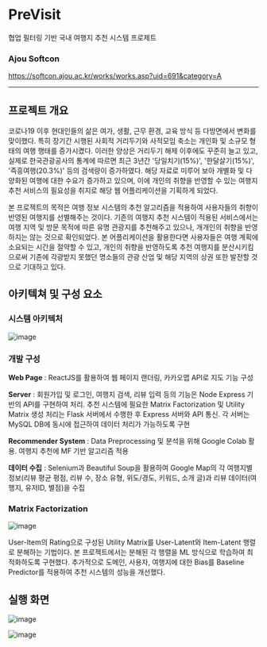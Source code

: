 # PreVisit
협업 필터링 기반 국내 여행지 추천 시스템 프로제트
### Ajou Softcon
https://softcon.ajou.ac.kr/works/works.asp?uid=691&category=A

---

## 프로젝트 개요
코로나19 이후 현대인들의 삶은 여가, 생활, 근무 환경, 교육 방식 등 다방면에서 변화를 맞이했다. 특히 장기간 시행된 사회적 거리두기와 사적모임 축소는 개인화 및 소규모 형태의 여행 행태를 증가시켰다. 이러한 양상은 거리두기 해제 이후에도 꾸준히 늘고 있고, 실제로 한국관광공사의 통계에 따르면 최근 3년간 '당일치기(15%)', '한달살기(15%)', '즉흥여행(20.3%)' 등의 검색량이 증가하였다. 해당 자료로 미루어 보아 개별화 및 다양화된 여행에 대한 수요가 증가하고 있으며, 이에 개인의 취향을 반영할 수 있는 여행지 추천 서비스의 필요성을 취지로 해당 웹 어플리케이션을 기획하게 되었다.

본 프로젝트의 목적은 여행 정보 시스템의 추천 알고리즘을 적용하여 사용자들의 취향이 반영된 여행지를 선별해주는 것이다. 기존의 여행지 추천 시스템이 적용된 서비스에서는 여행 지역 및 방문 목적에 따른 유명 관광지를 추천해주고 있으나, 개개인의 취향을 반영하지는 않는 것으로 확인되었다. 본 어플리케이션을 활용한다면 사용자들은 여행 계획에 소요되는 시간을 절약할 수 있고, 개인의 취향을 반영하도록 추천 여행지를 분산시키킴으로써 기존에 각광받지 못했던 명소들의 관광 산업 및 해당 지역의 상권 또한 발전할 것으로 기대하고 있다.

## 아키텍쳐 및 구성 요소
### 시스템 아키텍처
  
![image](https://user-images.githubusercontent.com/56084058/230799209-f37d6785-bad8-4d1e-99f8-a56a2690f156.png)


### 개발 구성
**Web Page**
: ReactJS를 활용하여 웹 페이지 랜더링, 카카오맵 API로 지도 기능 구성

**Server**
: 회원가입 및 로그인, 여행지 검색, 리뷰 입력 등의 기능은 Node Express 기반의 API를 구현하여 처리. 추천 시스템에 필요한 Matrix Factorization 및 Utility Matrix 생성 처리는 Flask 서버에서 수행한 후 Express 서버와 API 통신. 각 서버는 MySQL DB에 동시에 접근하여 데이터 처리가 가능하도록 구현

**Recommender System**
: Data Preprocessing 및 분석을 위해 Google Colab 활용. 여행지 추천에 MF 기반 알고리즘 적용

**데이터 수집**
: Selenium과 Beautiful Soup을 활용하여 Google Map의 각 여행지별 정보(리뷰 평균 평점, 리뷰 수, 장소 유형, 위도/경도, 키워드, 소개 글)과 리뷰 데이터(여행지, 유저ID, 별점)을 수집

### Matrix Factorization

![image](https://user-images.githubusercontent.com/56084058/230799495-e6e498b7-1cc8-40e8-81d0-e9034c38d005.png)

User-Item의 Rating으로 구성된 Utility Matrix를 User-Latent와 Item-Latent 행렬로 분해하는 기법이다. 본 프로젝트에서는 분해된 각 행렬을 ML 방식으로 학습하여 최적화하도록 구현했다. 추가적으로 도메인, 사용자, 여행지에 대한 Bias를 Baseline Predictor를 적용하여 추천 시스템의 성능을 개선했다.

## 실행 화면

![image](https://user-images.githubusercontent.com/56084058/230799539-496dabbf-da34-47e6-bd1f-1d51588d7c68.png)

![image](https://user-images.githubusercontent.com/56084058/230799565-d74d100e-a422-4cc9-a30b-9380da6ee3a5.png)


